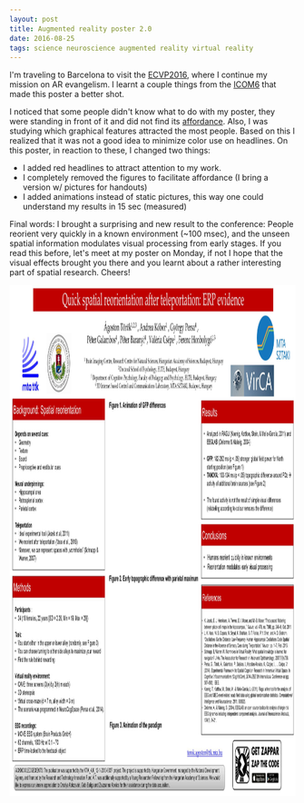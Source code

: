 ```yaml
---
layout: post
title: Augmented reality poster 2.0
date: 2016-08-25
tags: science neuroscience augmented reality virtual reality
---
```


I'm traveling to Barcelona to visit the [ECVP2016](http://www.ub.edu/ecvp/programme), where I continue my mission on AR evangelism. I learnt a couple things from the [ICOM6](http://www.icom2016.com/) that made this poster a better shot.

I noticed that some people didn't know what to do with my poster, they were standing in front of it and did not find its [affordance](https://en.wikipedia.org/wiki/Affordance). Also, I was studying which graphical features attracted the most people. Based on this I realized that it was not a good idea to minimize color use on headlines. On this poster, in reaction to these, I changed two things:
- I added red headlines to attract attention to my work. 
- I completely removed the figures to facilitate affordance (I bring a version w/ pictures for handouts)
- I added animations instead of static pictures, this way one could understand my results in 15 sec (measured)

Final words: I brought a surprising and new result to the conference: People reorient very quickly in a known environment (~100 msec), and the unseen spatial information modulates visual processing from early stages. If you read this before, let's meet at my poster on Monday, if not I hope that the visual effects brought you there and you learnt about a rather interesting part of spatial research. Cheers!

<img class="  wp-image-74 alignright" src="/public/img/ECVP_2016.JPG" alt="ECVP poster" width = "auto" height="900" />
